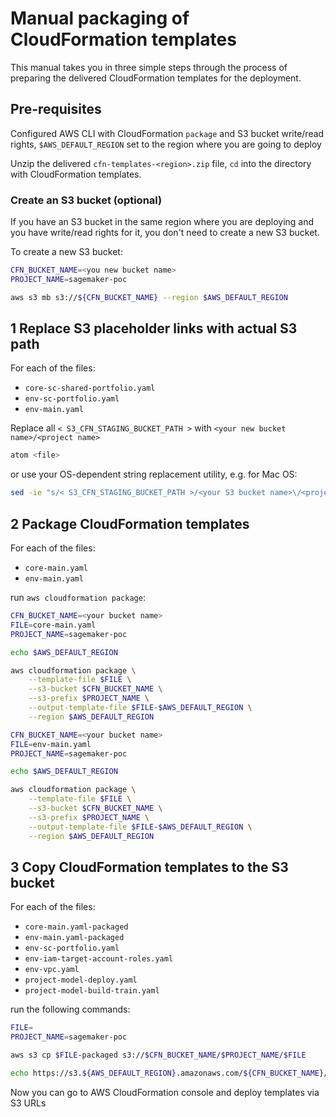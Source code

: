 # Manual packaging of CloudFormation templates
This manual takes you in three simple steps through the process of preparing the delivered CloudFormation templates for the deployment.

## Pre-requisites
Configured AWS CLI with CloudFormation `package` and S3 bucket write/read rights, `$AWS_DEFAULT_REGION` set to the region where you are going to deploy

Unzip the delivered `cfn-templates-<region>.zip` file, `cd` into the directory with CloudFormation templates.

### Create an S3 bucket (optional)
If you have an S3 bucket in the same region where you are deploying and you have write/read rights for it, you don't need to create a new S3 bucket.

To create a new S3 bucket:
```bash
CFN_BUCKET_NAME=<you new bucket name>
PROJECT_NAME=sagemaker-poc

aws s3 mb s3://${CFN_BUCKET_NAME} --region $AWS_DEFAULT_REGION
```

## 1 Replace S3 placeholder links with actual S3 path
For each of the files:
+ `core-sc-shared-portfolio.yaml` 
+ `env-sc-portfolio.yaml` 
+ `env-main.yaml`

Replace all `< S3_CFN_STAGING_BUCKET_PATH >` with `<your new bucket name>/<project name>`
```bash
atom <file>
```
or use your OS-dependent string replacement utility, e.g. for Mac OS:
```bash
sed -ie "s/< S3_CFN_STAGING_BUCKET_PATH >/<your S3 bucket name>\/<project name>/" .
```

## 2 Package CloudFormation templates
For each of the files:
+ `core-main.yaml`
+ `env-main.yaml`  

run `aws cloudformation package`:

```bash
CFN_BUCKET_NAME=<your bucket name>
FILE=core-main.yaml
PROJECT_NAME=sagemaker-poc

echo $AWS_DEFAULT_REGION

aws cloudformation package \
    --template-file $FILE \
    --s3-bucket $CFN_BUCKET_NAME \
    --s3-prefix $PROJECT_NAME \
    --output-template-file $FILE-$AWS_DEFAULT_REGION \
    --region $AWS_DEFAULT_REGION
```

```bash
CFN_BUCKET_NAME=<your bucket name>
FILE=env-main.yaml
PROJECT_NAME=sagemaker-poc

echo $AWS_DEFAULT_REGION

aws cloudformation package \
    --template-file $FILE \
    --s3-bucket $CFN_BUCKET_NAME \
    --s3-prefix $PROJECT_NAME \
    --output-template-file $FILE-$AWS_DEFAULT_REGION \
    --region $AWS_DEFAULT_REGION
```

## 3 Copy CloudFormation templates to the S3 bucket
For each of the files:
+ `core-main.yaml-packaged`
+ `env-main.yaml-packaged`
+ `env-sc-portfolio.yaml` 
+ `env-iam-target-account-roles.yaml` 
+ `env-vpc.yaml` 
+ `project-model-deploy.yaml` 
+ `project-model-build-train.yaml`

run the following commands:

```bash
FILE=
PROJECT_NAME=sagemaker-poc

aws s3 cp $FILE-packaged s3://$CFN_BUCKET_NAME/$PROJECT_NAME/$FILE

echo https://s3.${AWS_DEFAULT_REGION}.amazonaws.com/${CFN_BUCKET_NAME}/${PROJECT_NAME}/${FILE}
```


Now you can go to AWS CloudFormation console and deploy templates via S3 URLs